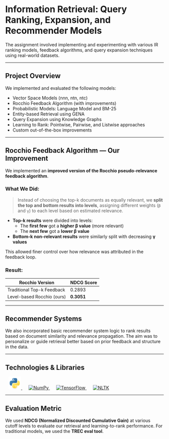 # Information Retrieval: Query Ranking, Expansion, and Recommender Models

The assignment involved implementing and experimenting with various IR ranking models, feedback algorithms, and query expansion techniques using real-world datasets.

---

## Project Overview

We implemented and evaluated the following models:

- Vector Space Models (nnn, ntn, ntc)
- Rocchio Feedback Algorithm (with improvements)
- Probabilistic Models: Language Model and BM-25
- Entity-based Retrieval using GENA
- Query Expansion using Knowledge Graphs
- Learning to Rank: Pointwise, Pairwise, and Listwise approaches
- Custom out-of-the-box improvements

---

## Rocchio Feedback Algorithm — Our Improvement

We implemented an **improved version of the Rocchio pseudo-relevance feedback algorithm**.

### What We Did:

> Instead of choosing the top-k documents as equally relevant, we **split the top and bottom results into levels**, assigning different weights (`β` and `γ`) to each level based on estimated relevance.

- **Top-k results** were divided into levels:
  - The **first few** got a **higher β value** (more relevant)
  - The **next few** got a **lower β value**
- **Bottom-k non-relevant results** were similarly split with decreasing **γ values**

This allowed finer control over how relevance was attributed in the feedback loop.

### Result:
| Rocchio Version              | NDCG Score |
|-----------------------------|------------|
| Traditional Top-k Feedback  | 0.2893     |
| Level-based Rocchio (ours)  | **0.3051** |

---

## Recommender Systems

We also incorporated basic recommender system logic to rank results based on document similarity and relevance propagation. The aim was to personalize or guide retrieval better based on prior feedback and structure in the data.

---

## Technologies & Libraries
<p align="left">
  <!-- Python -->
  <a href="https://www.python.org" target="_blank" rel="noreferrer" style="margin: 10px;">
    <img src="https://raw.githubusercontent.com/devicons/devicon/master/icons/python/python-original.svg" alt="Python" width="40" height="40"/>
  </a>

  <!-- NumPy -->
  <a href="https://numpy.org/" target="_blank" rel="noreferrer" style="margin: 10px;">
    <img src="https://upload.wikimedia.org/wikipedia/commons/3/31/NumPy_logo_2020.svg" alt="NumPy" width="40" height="40"/>
  </a>

  <!-- TensorFlow -->
  <a href="https://www.tensorflow.org/" target="_blank" rel="noreferrer" style="margin: 10px;">
    <img src="https://www.vectorlogo.zone/logos/tensorflow/tensorflow-icon.svg" alt="TensorFlow" width="40" height="40"/>
  </a>

  <!-- NLTK (no official logo, custom fallback) -->
  <a href="https://www.nltk.org/" target="_blank" rel="noreferrer" style="margin: 10px;">
    <img src="https://raw.githubusercontent.com/nltk/nltk.github.com/master/images/nltk-logo.png" alt="NLTK" width="40" height="40"/>
  </a>
</p>



---

## Evaluation Metric

We used **NDCG (Normalized Discounted Cumulative Gain)** at various cutoff levels to evaluate our retrieval and learning-to-rank performance. For traditional models, we used the **TREC eval tool**.


